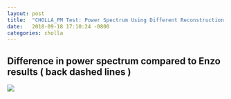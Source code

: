 ```yaml
---
layout: post
title:  "CHOLLA_PM Test: Power Spectrum Using Different Reconstruction Methods"
date:   2018-09-18 17:10:24 -0800
categories: cholla
---
```


## Difference in power spectrum compared to Enzo results ( back dashed lines )

<img src="{{ site.url }}assets/images/power_hydro_enzo_reconstruction.png">
